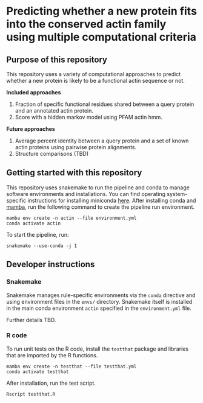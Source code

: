 # Predicting whether a new protein fits into the conserved actin family using multiple computational criteria

## Purpose of this repository 

This repository uses a variety of computational approaches to predict whether a new protein is likely to be a functional actin sequence or not.

**Included approaches**

1. Fraction of specific functional residues shared between a query protein and an annotated actin protein.
2. Score with a hidden markov model using PFAM actin hmm. 

**Future approaches**

1. Average percent identity between a query protein and a set of known actin proteins using pairwise protein alignments.
2. Structure comparisons (TBD)

## Getting started with this repository

This repository uses snakemake to run the pipeline and conda to manage software environments and installations.
You can find operating system-specific instructions for installing miniconda [here](https://docs.conda.io/en/latest/miniconda.html).
After installing conda and [mamba](https://mamba.readthedocs.io/en/latest/), run the following command to create the pipeline run environment.

```
mamba env create -n actin --file environment.yml
conda activate actin
```

To start the pipeline, run:
```
snakemake --use-conda -j 1
```

## Developer instructions

### Snakemake

Snakemake manages rule-specific environments via the `conda` directive and using environment files in the `envs/` directory.
Snakemake itself is installed in the main conda environment `actin` specified in the `environment.yml` file.

Further details TBD.

### R code
To run unit tests on the R code, install the `testthat` package and libraries that are imported by the R functions.
```
mamba env create -n testthat --file testthat.yml
conda activate testthat
```

After installation, run the test script.
```
Rscript testthat.R
```
